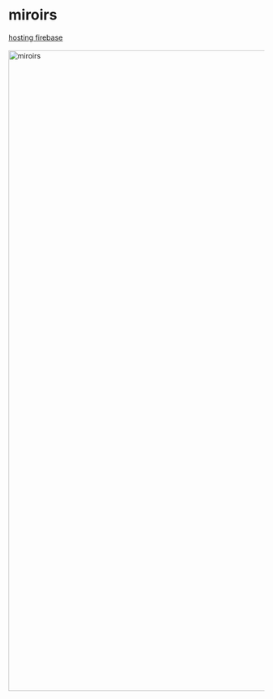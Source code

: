 # miroirs  
[hosting firebase](https://mirors-fef74.web.app/)  
<br/>
<img width="1261" alt="miroirs" src="https://user-images.githubusercontent.com/79283100/160235408-6d152987-e97a-4de8-b8ac-2e8a90c9ec04.png">
